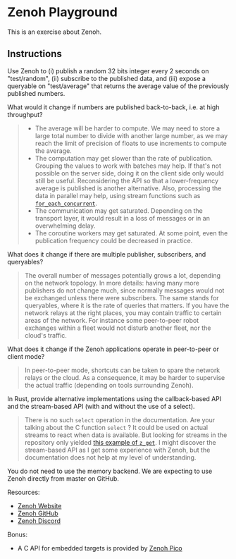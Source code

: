 # Zenoh Playground

This is an exercise about Zenoh.

## Instructions

Use Zenoh to (i) publish a random 32 bits integer every 2 seconds on "test/random",
(ii) subscribe to the published data,
and (iii) expose a queryable on "test/average" that returns the average value of the previously published numbers.

What would it change if numbers are published back-to-back, i.e. at high throughput?

> - The average will be harder to compute.
>   We may need to store a large total number to divide with another large number,
>   as we may reach the limit of precision of floats to use increments to compute the average.
> - The computation may get slower than the rate of publication.
>   Grouping the values to work with batches may help.
>   If that's not possible on the server side, doing it on the client side only would still be useful.
>   Reconsidering the API so that a lower-frequency average is published is another alternative.
>   Also, processing the data in parallel may help, using stream functions such as
>   [`for_each_concurrent`](https://rust-lang.github.io/async-book/05_streams/02_iteration_and_concurrency.html).
> - The communication may get saturated.
>   Depending on the transport layer, it would result in a loss of messages
>   or in an overwhelming delay.
> - The coroutine workers may get saturated.
>   At some point, even the publication frequency could be decreased in practice.

What does it change if there are multiple publisher, subscribers, and queryables?
> The overall number of messages potentially grows a lot, depending on the network topology.
> In more details: having many more publishers do not change much,
> since normally messages would not be exchanged unless there were subscribers.
> The same stands for queryables, where it is the rate of queries that matters.
> If you have the network relays at the right places,
> you may contain traffic to certain areas of the network.
> For instance some peer-to-peer robot exchanges within a fleet would not disturb another fleet,
> nor the cloud's traffic.

What does it change if the Zenoh applications operate in peer-to-peer or client mode?
> In peer-to-peer mode, shortcuts can be taken to spare the network relays or the cloud.
> As a consequence, it may be harder to supervise the actual traffic (depending on tools surrounding Zenoh).

In Rust, provide alternative implementations using the callback-based API and the stream-based API (with and without the use of a select).
> There is no such `select` operation in the documentation.
> Are your talking about the C function `select` ?
> It could be used on actual streams to react when data is available.
> But looking for streams in the repository only yielded
> [this example of `z_get`](https://github.com/eclipse-zenoh/zenoh/blob/1de6e2f0b4a7954407583709615a6e2260e684d4/examples/README.md?plain=1#L99).
> I might discover the stream-based API as I get some experience with Zenoh,
> but the documentation does not help at my level of understanding.

You do not need to use the memory backend.
We are expecting to use Zenoh directly from master on GitHub.

Resources:

- [Zenoh Website](https://zenoh.io/)
- [Zenoh GitHub](https://github.com/eclipse-zenoh/zenoh)
- [Zenoh Discord](https://discord.com/invite/2GJ958VuHs)

Bonus:

- A C API for embedded targets is provided by [Zenoh Pico](https://github.com/eclipse-zenoh/zenoh-pico)
